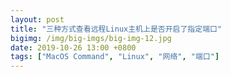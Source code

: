 ```yaml
---
layout: post
title: "三种方式查看远程Linux主机上是否开启了指定端口"
bigimg: /img/big-imgs/big-img-12.jpg
date: 2019-10-26 13:00 +0800
tags: ["MacOS Command", "Linux", "网络", "端口"]
---
```


